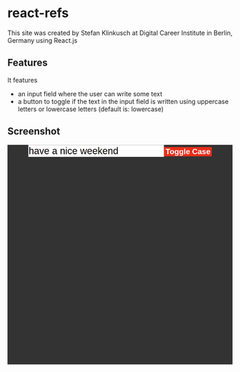 # react-refs

This site was created by Stefan Klinkusch at Digital Career Institute in Berlin, Germany using React.js

## Features

It features 
- an input field where the user can write some text
- a button to toggle if the text in the input field is written using uppercase letters or lowercase letters (default is: lowercase)

## Screenshot

<img src="./Screenshot.png" alt="Screenshot">
